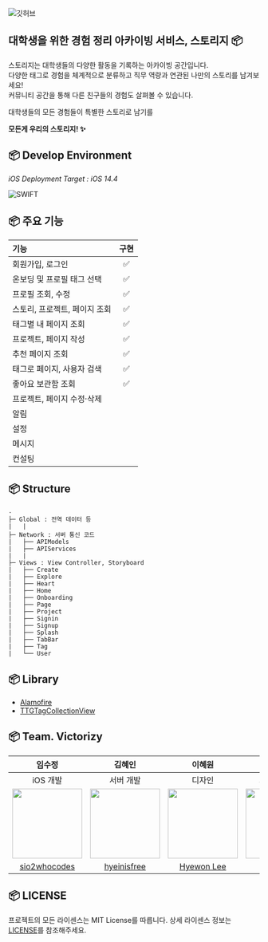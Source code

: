 ![깃허브](https://user-images.githubusercontent.com/41771874/143672982-cec94676-e139-4ee7-b8a3-283a55e78e0c.png)

## 대학생을 위한 경험 정리 아카이빙 서비스, 스토리지 📦

스토리지는 대학생들의 다양한 활동을 기록하는 아카이빙 공간입니다.    
다양한 태그로 경험을 체계적으로 분류하고 직무 역량과 연관된 나만의 스토리를 남겨보세요!   
커뮤니티 공간을 통해 다른 친구들의 경험도 살펴볼 수 있습니다.

대학생들의 모든 경험들이 특별한 스토리로 남기를   

**모든게 우리의 스토리지! ✨**


## 📦 Develop Environment
*iOS Deployment Target : iOS 14.4*   

![SWIFT](https://img.shields.io/static/v1?style=for-the-badge&logo=swift&message=SWIFT&label=&color=FA7343&labelColor=000000)   

## 📦 주요 기능
| 기능 | 구현 |   
| :- | :-: |   
| 회원가입, 로그인 | ✅ |
| 온보딩 및 프로필 태그 선택 | ✅ |
| 프로필 조회, 수정 | ✅ |
| 스토리, 프로젝트, 페이지 조회 | ✅ |
| 태그별 내 페이지 조회 | ✅ |
| 프로젝트, 페이지 작성 | ✅ |
| 추천 페이지 조회 | ✅ |
| 태그로 페이지, 사용자 검색 | ✅ |
| 좋아요 보관함 조회 | ✅ |
| 프로젝트, 페이지 수정·삭제 | |
| 알림 | |
| 설정 | |
| 메시지 | |
| 컨설팅 |  |

## 📦 Structure
```
.
├─ Global : 전역 데이터 등
|   |
├─ Network : 서버 통신 코드
|   ├── APIModels
|   ├── APIServices
|   |
├─ Views : View Controller, Storyboard
|   ├── Create
|   ├── Explore
|   ├── Heart
|   ├── Home
|   ├── Onboarding
|   ├── Page
|   ├── Project
|   ├── Signin
|   ├── Signup
|   ├── Splash
|   ├── TabBar
|   ├── Tag
|   └── User
```

## 📦 Library
- [Alamofire](https://github.com/Alamofire/Alamofire)
- [TTGTagCollectionView](https://github.com/zekunyan/TTGTagCollectionView)

## 📦 Team. Victorizy
| 임수정 | 김혜인 | 이혜원 | 이유진 |
| :-: | :-: | :-: | :-: |
| iOS 개발 | 서버 개발 | 디자인 | 기획 · 마케팅 |
| <img src="https://user-images.githubusercontent.com/41771874/143672945-9d667451-560b-41a1-a9b2-3a4a7bed94b9.png" width = 140> | <img src="https://user-images.githubusercontent.com/41771874/143672941-62eb1018-1004-47a9-94ab-85c7481bc9bb.png" width = 140> | <img src="https://user-images.githubusercontent.com/41771874/143672792-04a43f41-37ef-4396-a1ff-454ffd68e078.png" width = 140> | <img src="https://user-images.githubusercontent.com/41771874/143672787-3b929bf5-e5a4-400c-b37f-9e14439f7839.png" width = 140> |
| [sio2whocodes](https://github.com/sio2whocodes) | [hyeinisfree](https://github.com/hyeinisfree) | [Hyewon Lee](https://www.behance.net/hyewonlee_works) | [yujinlee]() |


## 📦 LICENSE
프로젝트의 모든 라이센스는 MIT License를 따릅니다. 상세 라이센스 정보는 [LICENSE](https://github.com/Storeasy/Storeasy-iOS/blob/develop/LICENSE)를 참조해주세요.

